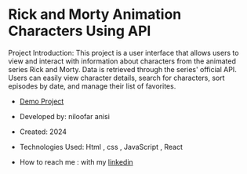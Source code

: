 # Rick and Morty Animation Characters Using API
Project Introduction: 
This project is a user interface that allows users to view and interact with information about characters from the animated series Rick and Morty. Data is retrieved through the series' official API. Users can easily view character details, search for characters, sort episodes by date, and manage their list of favorites.

- [Demo Project]()


- Developed by: niloofar anisi

- Created: 2024

- Technologies Used: Html , css , JavaScript , React

- How to reach me : with my [linkedin](https://www.linkedin.com/in/niloofar-anisi-9879a624a/)
